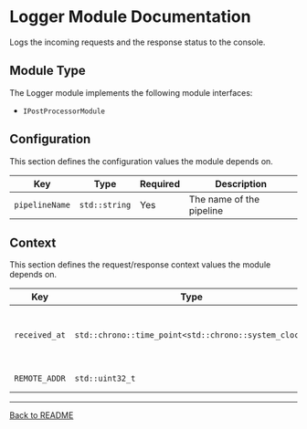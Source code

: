 # Logger Module Documentation

Logs the incoming requests and the response status to the console.

## Module Type

The Logger module implements the following module interfaces:
- `IPostProcessorModule`

## Configuration

This section defines the configuration values the module depends on.

| Key            | Type          | Required | Description              |
|----------------|---------------|----------|--------------------------|
| `pipelineName` | `std::string` | Yes      | The name of the pipeline |

## Context

This section defines the request/response context values the module depends on.

| Key           | Type                                                 | Actions | Description                                                                                 |
|---------------|------------------------------------------------------|---------|---------------------------------------------------------------------------------------------|
| `received_at` | `std::chrono::time_point<std::chrono::system_clock>` | Read    | The time at which the request was <br/>received (`RequestReceptionTime` Module provides it) |
| `REMOTE_ADDR` | `std::uint32_t`                                      | Read    | The IP Address of the client                                                                |

---
[Back to README](../../README.md)
